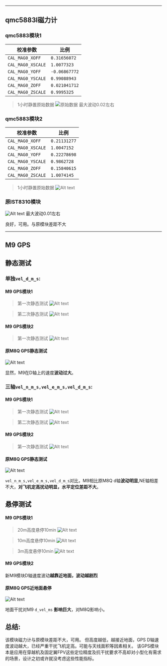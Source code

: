 ****
## qmc5883l磁力计

### qmc5883模块1
校准参数 | 比例
-|-
`CAL_MAG0_XOFF` | `0.31656072` |
`CAL_MAG0_XSCALE` | `1.0077323` |
`CAL_MAG0_YOFF` | `-0.06867772` |
`CAL_MAG0_YSCALE` | `0.99088943` |
`CAL_MAG0_ZOFF` | `0.021041712` |
`CAL_MAG0_ZSCALE` | `0.9995325` |

>1小时静置原始数据
![原始数据](./582c3e4b-6acb-459c-8b54-72f70e78464b.png)
最大波动0.02左右

### qmc5883模块2
校准参数 | 比例
-|-
`CAL_MAG0_XOFF`|	`0.21131277`
`CAL_MAG0_XSCALE`	|`1.0047152`
`CAL_MAG0_YOFF`|	`0.22278698`
`CAL_MAG0_YSCALE`|	`0.9862728`
`CAL_MAG0_ZOFF`|	`0.15840615`
`CAL_MAG0_ZSCALE`|	`1.0074145`

>1小时静置原始数据
![Alt text](./image-15.png)

### 原IST8310模块
![Alt text](./image-10.png)
最大波动0.01左右

良好，可用。与原模块差距不大
****
## M9 GPS

## 静态测试

### **单独`vel_d_m_s`:**

#### M9 GPS模块1
>第一次静态测试
![Alt text](./image.png)

>第二次静态测试
![Alt text](./image-3.png)

#### M9 GPS模块2
>第一次静态测试
![Alt text](./image-13.png)

#### **原M8Q GPS**静态测试

![Alt text](./image-5.png)

显然，M9在D轴上的速度**波动过大**。

### **三轴`vel_n_m_s,vel_e_m_s,vel_d_m_s`:**

#### M9 GPS模块1
>第一次静态测试
![Alt text](./image-1.png)

>第二次静态测试
![Alt text](./image-2.png)

#### M9 GPS模块2
>第一次静态测试
![Alt text](./image-14.png)

#### **原M8Q GPS**静态测试
![Alt text](./image-6.png)

`vel_n_m_s,vel_e_m_s,vel_d_m_s`对比，M9相比原M8Q
d轴**波动明显**,NE轴相差不大，**对飞机定高扰动明显，水平定位差距不大**。

## 悬停测试

#### M9 GPS模块1

>20m高度悬停10min
![Alt text](./image-8.png)

>10m高度悬停10min
![Alt text](./image-7.png)

>3m高度悬停10min
![Alt text](./image-11.png)

#### M9 GPS模块2

新M9模块D轴速度波动**越靠近地面，波动越剧烈**

#### **原M8Q GPS**近地面悬停
![Alt text](./image-9.png)

地面干扰对M9 `d_vel_ms` **影响巨大**，对M8Q影响小。

## 总结:
该模块磁力计与原模块差距不大，可用。
但高度越低，越接近地面，GPS D轴速度波动越大，已经严重干扰飞机定高。可能与天线面积等因素相关。
该GPS模块本是应用在穿越机及固定翼FPV这些定位精度及抗干扰要求不高却对小型化有需求的场景，设计之初或许就没考虑这些性能指标。